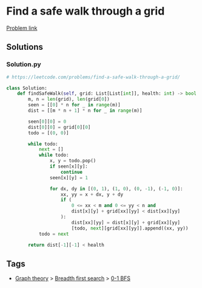# Find a safe walk through a grid

[Problem link](https://leetcode.com/problems/find-a-safe-walk-through-a-grid/)

## Solutions


### Solution.py
```py
# https://leetcode.com/problems/find-a-safe-walk-through-a-grid/

class Solution:
    def findSafeWalk(self, grid: List[List[int]], health: int) -> bool:
        m, n = len(grid), len(grid[0])
        seen = [[0] * n for _ in range(m)]
        dist = [[m * n + 1] * n for _ in range(m)]

        seen[0][0] = 0
        dist[0][0] = grid[0][0]
        todo = [(0, 0)]

        while todo:
            next = []
            while todo:
                x, y = todo.pop()
                if seen[x][y]:
                    continue
                seen[x][y] = 1

                for dx, dy in [(0, 1), (1, 0), (0, -1), (-1, 0)]:
                    xx, yy = x + dx, y + dy
                    if (
                        0 <= xx < m and 0 <= yy < n and
                        dist[x][y] + grid[xx][yy] < dist[xx][yy]
                    ):
                        dist[xx][yy] = dist[x][y] + grid[xx][yy]
                        [todo, next][grid[xx][yy]].append((xx, yy))
            todo = next

        return dist[-1][-1] < health
```
## Tags

* [Graph theory](/Collections/graph-theory.md#graph-theory) > [Breadth first search](/Collections/graph-theory.md#breadth-first-search) > [0-1 BFS](/Collections/graph-theory.md#0-1-bfs)
